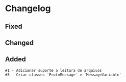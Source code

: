 # Changelog

## Fixed

## Changed

## Added
    #1 - Adicionar suporte a leitura de arquivos
    #3 - Criar classes `ProtoMessage` e `MessageVariable`